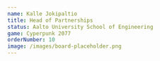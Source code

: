 ```yaml
---
name: Kalle Jokipaltio
title: Head of Partnerships
status: Aalto University School of Engineering
game: Cyperpunk 2077
orderNumber: 10
image: /images/board-placeholder.png
---
```

